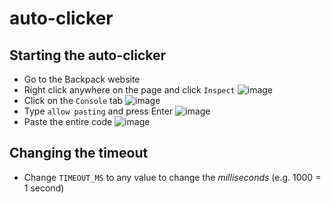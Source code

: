 # auto-clicker

## Starting the auto-clicker
- Go to the Backpack website
- Right click anywhere on the page and click `Inspect` ![image](https://github.com/angelesmika/auto-clicker/assets/71173355/b34a5f05-6e86-428a-80da-edfba029f84f)
- Click on the `Console` tab ![image](https://github.com/angelesmika/auto-clicker/assets/71173355/da0171b9-32ab-43d3-a93b-1ccf40a7e9e0)
- Type `allow pasting` and press Enter ![image](https://github.com/angelesmika/auto-clicker/assets/71173355/d39fafee-1369-4f5c-a429-af0685365b92)
- Paste the entire code ![image](https://github.com/angelesmika/auto-clicker/assets/71173355/a84d75c5-accb-45e1-989b-4bb789c88983)

## Changing the timeout
- Change `TIMEOUT_MS` to any value to change the *milliseconds* (e.g. 1000 = 1 second)
